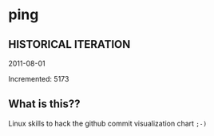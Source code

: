 # ping

## HISTORICAL ITERATION
2011-08-01

Incremented: 5173

## What is this?? 
Linux skills to hack the github commit visualization chart `;-)`
